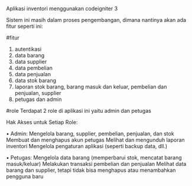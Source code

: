 Aplikasi inventori menggunakan codeigniter 3

Sistem ini masih dalam proses pengembangan, dimana nantinya akan ada fitur seperti ini:

#fitur
1. autentikasi
2. data barang
3. data supplier
4. data pembelian
5. data penjualan
6. data stok barang
7. laporan stok barang, barang masuk dan keluar, pembelian dan penjualan, supplier
8. petugas dan admin

#role
Terdapat 2 role di aplikasi ini yaitu admin dan petugas

Hak Akses untuk Setiap Role:

•	Admin:
Mengelola barang, supplier, pembelian, penjualan, dan stok
Membuat dan menghapus akun petugas
Melihat dan mengunduh laporan inventori
Mengelola pengaturan aplikasi (seperti backup data, dll.)

•	Petugas:
Mengelola data barang (memperbarui stok, mencatat barang masuk/keluar)
Melakukan transaksi pembelian dan penjualan
Melihat data barang dan supplier, tetapi tidak bisa menghapus atau menambahkan pengguna baru
